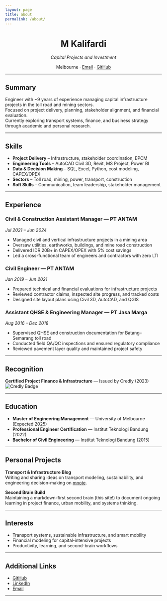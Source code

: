 ```yaml
---
layout: page
title: about
permalink: /about/
---
```


<div style="text-align: center;">

# M Kalifardi

*Capital Projects and Investment*

Melbourne · [Email](mailto:m.kalifardi@gmail.com) · [GitHub](https://github.com/mkalifardi)

</div>

---

## Summary

Engineer with ~9 years of experience managing capital infrastructure projects in the toll road and mining sectors.  
Focused on project delivery, planning, stakeholder alignment, and financial evaluation.  
Currently exploring transport systems, finance, and business strategy through academic and personal research.

---

## Skills

- **Project Delivery** – Infrastructure, stakeholder coordination, EPCM  
- **Engineering Tools** – AutoCAD Civil 3D, Revit, MS Project, Power BI  
- **Data & Decision Making** – SQL, Excel, Python, cost modeling, CAPEX/OPEX  
- **Sectors** – Toll road, mining, power, transport, construction  
- **Soft Skills** – Communication, team leadership, stakeholder management

---

## Experience

### Civil & Construction Assistant Manager — PT ANTAM  
*Jul 2021 – Jun 2024*

- Managed civil and vertical infrastructure projects in a mining area  
- Oversaw utilities, earthworks, buildings, and mine road construction  
- Delivered IDR 20B+ in CAPEX/OPEX with 5% cost savings  
- Led a cross-functional team of engineers and contractors with zero LTI

### Civil Engineer — PT ANTAM  
*Jan 2019 – Jun 2021*

- Prepared technical and financial evaluations for infrastructure projects  
- Reviewed contractor claims, inspected site progress, and tracked costs  
- Designed site layout plans using Civil 3D, AutoCAD, and QGIS

### Assistant QHSE & Engineering Manager — PT Jasa Marga  
*Aug 2016 – Dec 2018*

- Supervised QHSE and construction documentation for Batang–Semarang toll road  
- Conducted field QA/QC inspections and ensured regulatory compliance  
- Reviewed pavement layer quality and maintained project safety

---

## Recognition

**Certified Project Finance & Infrastructure** — Issued by Credly (2023)  
![Credly Badge](/assets/img/credly-badge.png)

---

## Education

- **Master of Engineering Management** — University of Melbourne (Expected 2025)  
- **Professional Engineer Certification** — Institut Teknologi Bandung (2022)  
- **Bachelor of Civil Engineering** — Institut Teknologi Bandung (2015)

---

## Personal Projects

**Transport & Infrastructure Blog**  
Writing and sharing ideas on transport modeling, sustainability, and engineering decision-making on [mnote](https://mkalifardi.github.io).

**Second Brain Build**  
Maintaining a markdown-first second brain (this site!) to document ongoing learning in project finance, urban mobility, and systems thinking.

---

## Interests

- Transport systems, sustainable infrastructure, and smart mobility  
- Financial modeling for capital-intensive projects  
- Productivity, learning, and second-brain workflows

---

## Additional Links

- [GitHub](https://github.com/mkalifardi)  
- [LinkedIn](https://linkedin.com/in/mkalifardi)  
- [Email](mailto:m.kalifardi@gmail.com)

---